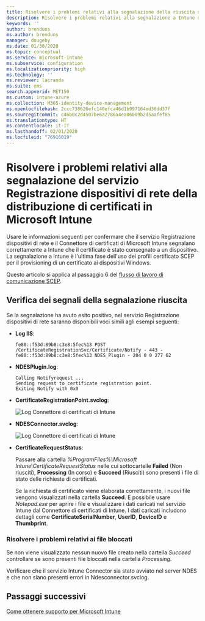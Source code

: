 ```yaml
---
title: Risolvere i problemi relativi alla segnalazione della riuscita della distribuzione di certificati ai dispositivi quando si usa SCEP con Microsoft Intune | Microsoft Docs
description: Risolvere i problemi relativi alla segnalazione a Intune da parte del servizio Registrazione dispositivi di rete della corretta distribuzione dei certificati di cui è stato eseguito il provisioning con i profili certificato SCEP.
keywords: ''
author: brenduns
ms.author: brenduns
manager: dougeby
ms.date: 01/30/2020
ms.topic: conceptual
ms.service: microsoft-intune
ms.subservice: configuration
ms.localizationpriority: high
ms.technology: ''
ms.reviewer: lacranda
ms.suite: ems
search.appverid: MET150
ms.custom: intune-azure
ms.collection: M365-identity-device-management
ms.openlocfilehash: 2ccc738626efc140efca46d1b997164ed36dd37f
ms.sourcegitcommit: c46b0c2d4507be6a2786a4ea06009b2d5aafef85
ms.translationtype: HT
ms.contentlocale: it-IT
ms.lasthandoff: 02/01/2020
ms.locfileid: "76916019"
---
```

# <a name="troubleshoot-ndes-reporting-of-certificate-deployments-in-microsoft-intune"></a>Risolvere i problemi relativi alla segnalazione del servizio Registrazione dispositivi di rete della distribuzione di certificati in Microsoft Intune

Usare le informazioni seguenti per confermare che il servizio Registrazione dispositivi di rete e il Connettore di certificati di Microsoft Intune segnalano correttamente a Intune che il certificato è stato consegnato a un dispositivo. La segnalazione a Intune è l'ultima fase dell'uso dei profili certificato SCEP per il provisioning di un certificato ai dispositivi Windows.

Questo articolo si applica al passaggio 6 del [flusso di lavoro di comunicazione SCEP](troubleshoot-scep-certificate-profiles.md).

## <a name="review-for-signs-of-successful-reporting"></a>Verifica dei segnali della segnalazione riuscita

Se la segnalazione ha avuto esito positivo, nel servizio Registrazione dispositivi di rete saranno disponibili voci simili agli esempi seguenti:

- **Log IIS**:

  `fe80::f53d:89b8:c3e8:5fec%13 POST /CertificateRegistrationSvc/Certificate/Notify - 443 - fe80::f53d:89b8:c3e8:5fec%13 NDES_Plugin - 204 0 0 277 62`

- **NDESPlugin.log**:

  ```
  Calling Notifyrequest ...
  Sending request to certificate registration point.
  Exiting Notify with 0x0
  ```

- **CertificateRegistrationPoint.svclog**:

  ![Log Connettore di certificati di Intune](../protect/media/troubleshoot-scep-certificate-reporting/certificate-registration-point-log.png)

- **NDESConnector.svclog**:

  ![Log Connettore di certificati di Intune](../protect/media/troubleshoot-scep-certificate-reporting/ndesconnector-log.png)

- **CertificateRequestStatus**:

  Passare alla cartella *%ProgramFiles%\Microsoft Intune\CertificateRequestStatus* nelle cui sottocartelle **Failed** (Non riusciti), **Processing** (In corso) e **Succeed** (Riusciti) sono presenti i file di stato delle richieste di certificati.

  Se la richiesta di certificato viene elaborata correttamente, i nuovi file vengono visualizzati nella cartella **Succeed**. È possibile usare *Notepad.exe* per aprire i file e visualizzare i dati caricati nel servizio Intune dal Connettore di certificati di Intune. I dati caricati includono dettagli come **CertificateSerialNumber**, **UserID**, **DeviceID** e **Thumbprint**.

### <a name="troubleshoot-stuck-files"></a>Risolvere i problemi relativi ai file bloccati

Se non viene visualizzato nessun nuovo file creato nella cartella *Succeed* controllare se sono presenti file bloccati nella cartella *Processing*.

Verificare che il servizio Intune Connector sia stato avviato nel server NDES e che non siano presenti errori in Ndesconnector.svclog.

## <a name="next-steps"></a>Passaggi successivi

[Come ottenere supporto per Microsoft Intune](../fundamentals/get-support.md)
